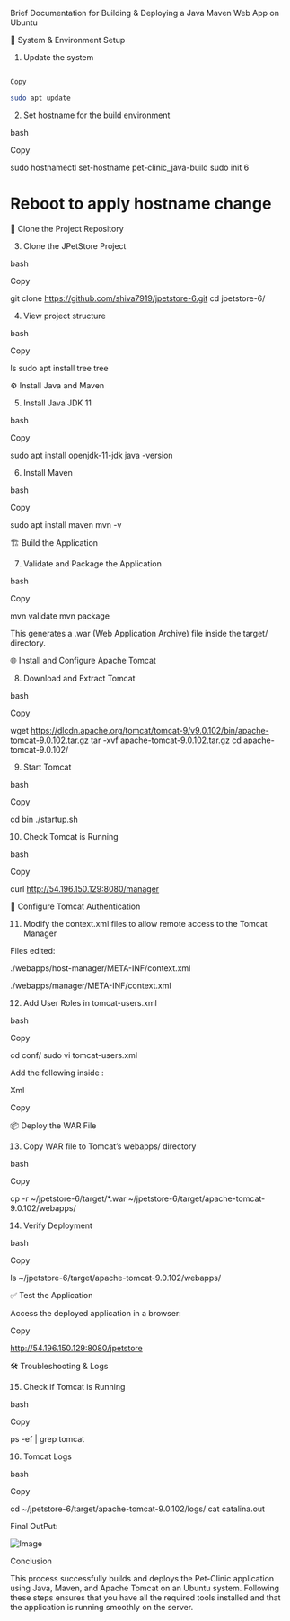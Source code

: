 Brief Documentation for Building & Deploying a Java Maven Web App on Ubuntu 

📌 System & Environment Setup 

1. Update the system
   
```bash 

Copy 

sudo apt update
```
 
2. Set hostname for the build environment 

bash 

Copy 

sudo hostnamectl set-hostname pet-clinic_java-build 
sudo init 6  

# Reboot to apply hostname change 
 

 

📁 Clone the Project Repository 

3. Clone the JPetStore Project 

bash 

Copy 

git clone https://github.com/shiva7919/jpetstore-6.git 
cd jpetstore-6/ 

 
4. View project structure 

bash 

Copy 

ls 
sudo apt install tree 
tree 
 
⚙️ Install Java and Maven 

5. Install Java JDK 11 

bash 

Copy 

sudo apt install openjdk-11-jdk 
java -version 
 

6. Install Maven 

bash 

Copy 

sudo apt install maven 
mvn -v 
 


🏗️ Build the Application 

7. Validate and Package the Application 

bash 

Copy 

mvn validate 
mvn package 
 

This generates a .war (Web Application Archive) file inside the target/ directory. 

 
 🌐 Install and Configure Apache Tomcat 

8. Download and Extract Tomcat 

bash 

Copy 

wget https://dlcdn.apache.org/tomcat/tomcat-9/v9.0.102/bin/apache-tomcat-9.0.102.tar.gz 
tar -xvf apache-tomcat-9.0.102.tar.gz 
cd apache-tomcat-9.0.102/ 
 

9. Start Tomcat 

bash 

Copy 

cd bin 
./startup.sh 
 

10. Check Tomcat is Running 

bash 

Copy 

curl http://54.196.150.129:8080/manager 
 

 🔐 Configure Tomcat Authentication 

11. Modify the context.xml files to allow remote access to the Tomcat Manager 

Files edited: 

./webapps/host-manager/META-INF/context.xml 

./webapps/manager/META-INF/context.xml 


12. Add User Roles in tomcat-users.xml 

bash 

Copy 

cd conf/ 
sudo vi tomcat-users.xml 
 

Add the following inside <tomcat-users>: 

Xml 

Copy 

<role rolename="manager-gui"/> 
<role rolename="admin-gui"/> 
<user username="admin" password="admin123" roles="manager-gui,admin-gui"/> 
 

📦 Deploy the WAR File 

13. Copy WAR file to Tomcat’s webapps/ directory 

bash 

Copy 

cp -r ~/jpetstore-6/target/*.war ~/jpetstore-6/target/apache-tomcat-9.0.102/webapps/ 
 

14. Verify Deployment 

bash 

Copy 

ls ~/jpetstore-6/target/apache-tomcat-9.0.102/webapps/ 
 

✅ Test the Application 

Access the deployed application in a browser: 

Copy 

http://54.196.150.129:8080/jpetstore 

  
🛠️ Troubleshooting & Logs 

15. Check if Tomcat is Running 

bash 

Copy 

ps -ef | grep tomcat 

 16. Tomcat Logs 

bash 

Copy 

cd ~/jpetstore-6/target/apache-tomcat-9.0.102/logs/ 
cat catalina.out 

Final OutPut: 

![Image](https://github.com/user-attachments/assets/c1708ca1-977b-4eeb-babe-8f72dfa407f9)
 

Conclusion 

This process successfully builds and deploys the Pet-Clinic application using Java, Maven, and Apache Tomcat on an Ubuntu system. Following these steps ensures that you have all the required tools installed and that the application is running smoothly on the server. 
